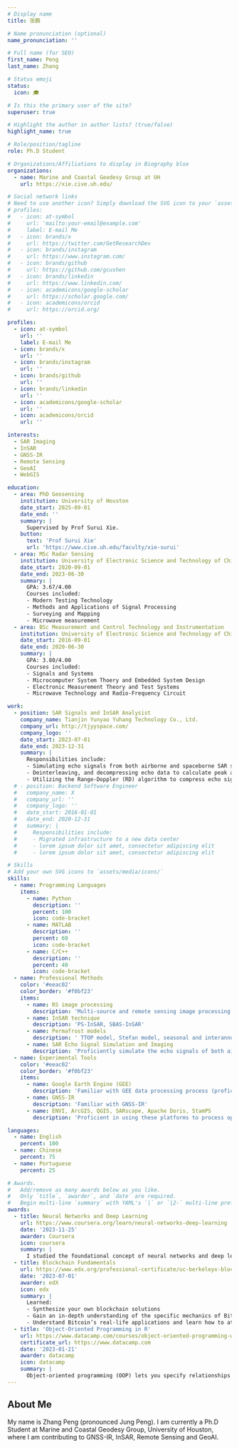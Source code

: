 ```yaml
---
# Display name
title: 张鹏

# Name pronunciation (optional)
name_pronunciation: ''

# Full name (for SEO)
first_name: Peng
last_name: Zhang

# Status emoji
status:
  icon: 🎓

# Is this the primary user of the site?
superuser: true

# Highlight the author in author lists? (true/false)
highlight_name: true

# Role/position/tagline
role: Ph.D Student

# Organizations/Affiliations to display in Biography blox
organizations:
  - name: Marine and Coastal Geodesy Group at UH
    url: https://xie.cive.uh.edu/

# Social network links
# Need to use another icon? Simply download the SVG icon to your `assets/media/icons/` folder.
# profiles:
#   - icon: at-symbol
#     url: 'mailto:your-email@example.com'
#     label: E-mail Me
#   - icon: brands/x
#     url: https://twitter.com/GetResearchDev
#   - icon: brands/instagram
#     url: https://www.instagram.com/
#   - icon: brands/github
#     url: https://github.com/gcushen
#   - icon: brands/linkedin
#     url: https://www.linkedin.com/
#   - icon: academicons/google-scholar
#     url: https://scholar.google.com/
#   - icon: academicons/orcid
#     url: https://orcid.org/

profiles:
  - icon: at-symbol
    url: ''
    label: E-mail Me
  - icon: brands/x
    url: ''
  - icon: brands/instagram
    url: ''
  - icon: brands/github
    url: ''
  - icon: brands/linkedin
    url: ''
  - icon: academicons/google-scholar
    url: ''
  - icon: academicons/orcid
    url: ''

interests:
  - SAR Imaging
  - InSAR
  - GNSS-IR
  - Remote Sensing
  - GeoAI
  - WebGIS

education:
  - area: PhD Geosensing
    institution: University of Houston
    date_start: 2025-09-01
    date_end: ''
    summary: |
      Supervised by Prof Surui Xie.
    button:
      text: 'Prof Surui Xie'
      url: 'https://www.cive.uh.edu/faculty/xie-surui'
  - area: MSc Radar Sensing
    institution: University of Electronic Science and Technology of China
    date_start: 2020-09-01
    date_end: 2023-06-30
    summary: |
      GPA: 3.67/4.00
      Courses included:
      - Modern Testing Technology
      - Methods and Applications of Signal Processing
      - Surveying and Mapping
      - Microwave measurement
  - area: BSc Measurement and Control Technology and Instrumentation
    institution: University of Electronic Science and Technology of China
    date_start: 2016-09-01
    date_end: 2020-06-30
    summary: |
      GPA: 3.80/4.00
      Courses included:
      - Signals and Systems
      - Microcomputer System Thoery and Embedded System Design
      - Electronic Measurement Theory and Test Systems
      - Microwave Technology and Radio-Frequency Circuit

work:
  - position: SAR Signals and InSAR Analysist
    company_name: Tianjin Yunyao Yuhang Technology Co., Ltd.
    company_url: http://tjyyspace.com/
    company_logo: ''
    date_start: 2023-07-01
    date_end: 2023-12-31
    summary: |
      Responsibilities include:
      - Simulating echo signals from both airborne and spaceborne SAR systems. This simulation aids in subsequent comparisons with actual echo signal metrics.
      - Deinterleaving, and decompressing echo data to calculate peak and integral sidelobe ratios, and to assess the quality of echo signals.
      - Utilizing the Range-Doppler (RD) algorithm to compress echo signals in both the range and azimuth directions, enabling focused SAR imaging.
  # - position: Backend Software Engineer
  #   company_name: X
  #   company_url: ''
  #   company_logo: ''
  #   date_start: 2016-01-01
  #   date_end: 2020-12-31
  #   summary: |
  #     Responsibilities include:
  #     - Migrated infrastructure to a new data center
  #     - lorem ipsum dolor sit amet, consectetur adipiscing elit
  #     - lorem ipsum dolor sit amet, consectetur adipiscing elit

# Skills
# Add your own SVG icons to `assets/media/icons/`
skills:
  - name: Programming Languages
    items:
      - name: Python
        description: ''
        percent: 100
        icon: code-bracket
      - name: MATLAB
        description: ''
        percent: 60
        icon: code-bracket
      - name: C/C++
        description: ''
        percent: 40
        icon: code-bracket
  - name: Professional Methods
    color: '#eeac02'
    color_border: '#f0bf23'
    items:
      - name: RS image processing
        description: 'Multi-source and remote sensing image processing: proficient in processing optical remote sensing images and SAR images.)'
      - name: InSAR technique
        description: 'PS-InSAR, SBAS-InSAR'
      - name: Permafrost models
        description: ' TTOP model, Stefan model, seasonal and interannual deformation decomposition model, late season settlement model, ALT estimation through InSAR.'
      - name: SAR Echo Signal Simulation and Imaging
        description: 'Proficiently simulate the echo signals of both airborne and satellite-borne SAR, and utilize RD/CS/BP algorithms for focusing the echo data and imaging.'  
  - name: Experimental Tools
    color: '#eeac02'
    color_border: '#f0bf23'
    items:
      - name: Google Earth Engine (GEE)
        description: 'Familiar with GEE data processing process (proficient in employing GEE to process a variety of remote sensing data)'
      - name: GNSS-IR
        description: 'Familiar with GNSS-IR'
      - name: ENVI, ArcGIS, QGIS, SARscape, Apache Doris, StamPS
        description: 'Proficient in using these platforms to process optical or microwave remote sensing data.'  

languages:
  - name: English
    percent: 100
  - name: Chinese
    percent: 75
  - name: Portuguese
    percent: 25

# Awards.
#   Add/remove as many awards below as you like.
#   Only `title`, `awarder`, and `date` are required.
#   Begin multi-line `summary` with YAML's `|` or `|2-` multi-line prefix and indent 2 spaces below.
awards:
  - title: Neural Networks and Deep Learning
    url: https://www.coursera.org/learn/neural-networks-deep-learning
    date: '2023-11-25'
    awarder: Coursera
    icon: coursera
    summary: |
      I studied the foundational concept of neural networks and deep learning. By the end, I was familiar with the significant technological trends driving the rise of deep learning; build, train, and apply fully connected deep neural networks; implement efficient (vectorized) neural networks; identify key parameters in a neural network’s architecture; and apply deep learning to your own applications.
  - title: Blockchain Fundamentals
    url: https://www.edx.org/professional-certificate/uc-berkeleyx-blockchain-fundamentals
    date: '2023-07-01'
    awarder: edX
    icon: edx
    summary: |
      Learned:
      - Synthesize your own blockchain solutions
      - Gain an in-depth understanding of the specific mechanics of Bitcoin
      - Understand Bitcoin’s real-life applications and learn how to attack and destroy Bitcoin, Ethereum, smart contracts and Dapps, and alternatives to Bitcoin’s Proof-of-Work consensus algorithm
  - title: 'Object-Oriented Programming in R'
    url: https://www.datacamp.com/courses/object-oriented-programming-with-s3-and-r6-in-r
    certificate_url: https://www.datacamp.com
    date: '2023-01-21'
    awarder: datacamp
    icon: datacamp
    summary: |
      Object-oriented programming (OOP) lets you specify relationships between functions and the objects that they can act on, helping you manage complexity in your code. This is an intermediate level course, providing an introduction to OOP, using the S3 and R6 systems. S3 is a great day-to-day R programming tool that simplifies some of the functions that you write. R6 is especially useful for industry-specific analyses, working with web APIs, and building GUIs.
---
```


## About Me

My name is Zhang Peng (pronounced Jung Peng). I am currently a Ph.D Student at Marine and Coastal Geodesy Group, University of Houston, where I am contributing to GNSS-IR, InSAR, Remote Sensing and GeoAI.
